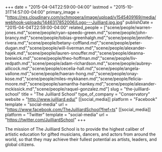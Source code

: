 +++
date = "2015-04-04T22:59:00-04:00"
lastmod = "2015-10-31T14:57:00-04:00"
primary_image = "https://res.cloudinary.com/schmopera/image/upload/v1545409169/media/webhook-uploads/1446317852006/Logo---Juilliard.jpg.jpg"
publishDate = "2015-04-04T22:59:00-04:00"
related_people = ["scene/people/warren-jones.md","scene/people/ryan-speedo-green.md","scene/people/john-brancy.md","scene/people/tobias-greenhalgh.md","scene/people/jennifer-rivera.md","scene/people/betany-coffland.md","scene/people/peter-dugan.md","scene/people/will-liverman.md","scene/people/alexander-hajek.md","scene/people/lauren-snouffer.md","scene/people/deanna-breiwick.md","scene/people/theo-hoffman.md","scene/people/liv-redpath.md","scene/people/adam-richardson.md","scene/people/aubrey-allicock.md","scene/people/cecelia-hall.md","scene/people/angela-vallone.md","scene/people/haeran-hong.md","scene/people/onay-kose.md","scene/people/miles-mykkanen.md","scene/people/felicia-moore.md","scene/people/samantha-hankey.md","scene/people/alexander-mckissick.md","scene/people/raquel-gonzalez.md"]
slug = "the-juilliard-school"
title = "The Juilliard School"
type_of_company = "Conservatory"
website = "http://www.juilliard.edu/"
[[social_media]]
platform = "Facebook"
template = "social-media"
url = "https://www.facebook.com/TheJuilliardSchool?fref=ts"
[[social_media]]
platform = "Twitter"
template = "social-media"
url = "https://twitter.com/JuilliardSchool"
+++

<p>
	The mission of The Juilliard School is to provide the highest caliber of artistic education for gifted musicians, dancers, and actors from around the world, so that they may achieve their fullest potential as artists, leaders, and global citizens.
</p>

